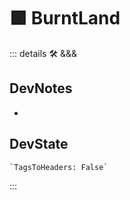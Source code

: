 # 🟩  <eco>BurntLand</eco>

::: details 🛠 <dev>&&&</dev>

## DevNotes

-

## DevState

```py
`TagsToHeaders: False`
```

:::
